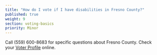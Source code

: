 ```yaml
---
title: "How do I vote if I have disabilities in Fresno County?"
published: true
weight: 9
section: voting-basics
priority: Minor
---
```

Call (559) 600-8683 for specific questions about Fresno County.  Check your [Voter Profile](http://www.co.fresno.ca.us/DepartmentPage.aspx?id=67205) online.  

